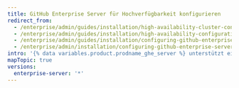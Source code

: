 ```yaml
---
title: GitHub Enterprise Server für Hochverfügbarkeit konfigurieren
redirect_from:
  - /enterprise/admin/guides/installation/high-availability-cluster-configuration/
  - /enterprise/admin/guides/installation/high-availability-configuration/
  - /enterprise/admin/guides/installation/configuring-github-enterprise-for-high-availability/
  - /enterprise/admin/installation/configuring-github-enterprise-server-for-high-availability
intro: '{% data variables.product.prodname_ghe_server %} unterstützt eine Hochverfügbarkeits-Betriebsart, die darauf ausgelegt ist, Dienstunterbrechungen im Falle von Hardwareausfällen oder größeren Netzwerkausfällen, welche die primäre Appliance betreffen, zu minimieren.'
mapTopic: true
versions:
  enterprise-server: '*'
---
```


